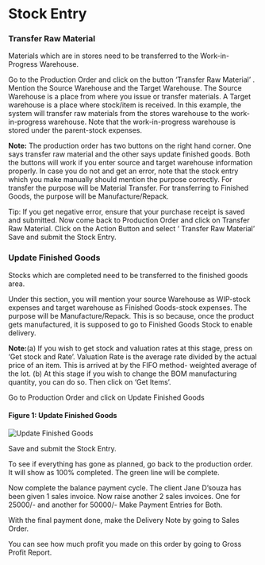 # Stock Entry

### Transfer Raw Material 

Materials which are in stores need to be transferred to the Work-in-Progress Warehouse.

Go to the Production Order and  click on the button ‘Transfer Raw Material’ . Mention the Source Warehouse and the Target Warehouse. The Source Warehouse is a place from where you issue or transfer materials. A Target warehouse is a place where stock/item is received. In this example, the system will  transfer raw materials from the stores warehouse to the work-in-progress warehouse. Note that the work-in-progress warehouse is stored under the parent-stock expenses.

__Note:__ The production order has two buttons on the right hand corner. One says transfer raw material and the other says update finished goods. Both the buttons will work if  you enter source and target warehouse information properly. In case you do not and get an error, note that the stock entry which you make manually should mention the purpose correctly. For transfer the purpose will be Material Transfer. For transferring to Finished Goods, the purpose will be Manufacture/Repack.


<i class="icon-lightbulb text-warning" style="font-size: 200%"></i> Tip: If you get negative error, ensure that your purchase receipt is saved and submitted. Now come back to Production Order and click on Transfer Raw Material. Click on the Action Button and select ‘ Transfer Raw Material’ Save and submit the Stock Entry.

### Update Finished Goods

Stocks which are completed need to be transferred to the finished goods area. 

Under this section, you will mention your source Warehouse as WIP-stock expenses and target warehouse as Finished Goods-stock expenses. The purpose will be Manufacture/Repack. This is so because, once the product gets manufactured, it is supposed to go to Finished Goods Stock to enable delivery.

__Note:__(a) If you wish to get stock and valuation rates at this stage, press on ‘Get stock and Rate’. Valuation Rate is the average rate divided by the actual price of an item. This is arrived at by the FIFO method- weighted average of the lot.
(b) At this stage if you wish to change the BOM manufacturing quantity, you can do so. Then click on ‘Get Items’.

Go to Production Order and click on Update Finished Goods

#### Figure 1: Update Finished Goods

![Update Finished Goods](/assets/frappe_io/images/erpnext/e-t-o-update-finished-g-childbed.png)

Save and submit the Stock Entry.

To see if everything has gone as planned, go back to the production order. It will show as 100% completed. The green line will be complete.

Now complete the balance payment cycle. The client Jane D’souza has been given 1 sales invoice. Now raise another 2  sales invoices. One for 25000/- and another for 50000/- Make Payment Entries for Both.

With the final payment done, make the Delivery Note by going to Sales Order.

You can see how much profit you made on this order by going to Gross Profit Report.